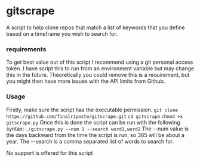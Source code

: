 # gitscrape
A script to help clone repos that match a list of keywords that you define based on a timeframe you wish to search for.

### requirements
To get best value out of this script I recommend using a git personal access token.
I have script this to run from an environment variable but may change this in the future.
Theoretically you could remove this is a requirement, but you might then have more issues with the API limits from Github.

### Usage
Firstly, make sure the script has the executable permission.
`git clone https://github.com/finalriposte/gitscrape.git`
`cd gitscrape`
`chmod +x gitscrape.py`
Once this is done the script can be run with the following syntax:
`./gitscrape.py --num 1 --search word1,word2`
The --num value is the days backward from the time the script is run, so 365 will be about a year.
The --search is a comma separated list of words to search for.

No support is offered for this script

